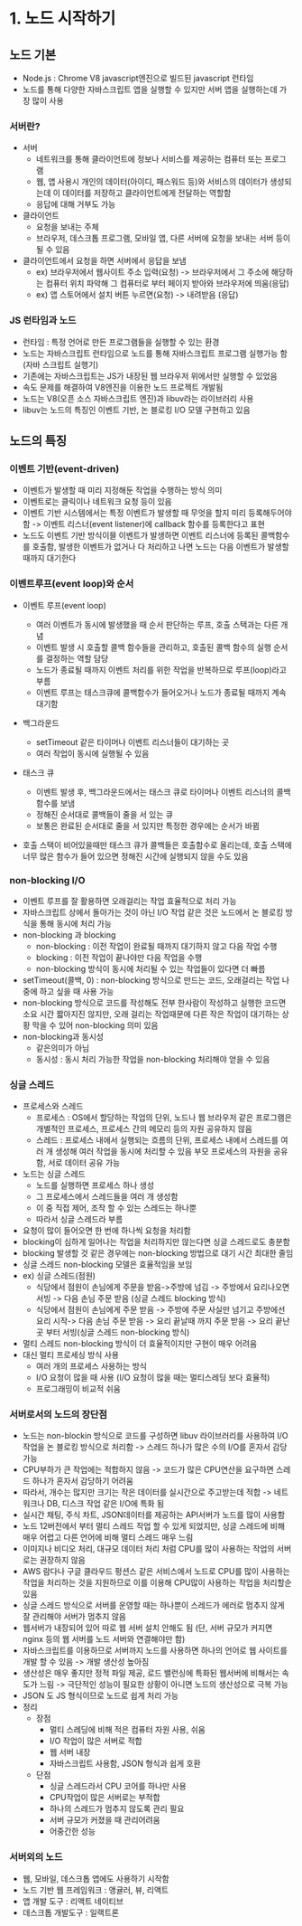 # 1. 노드 시작하기
## 노드 기본 
* Node.js : Chrome V8 javascript엔진으로 빌드된 javascript 런타임
* 노드를 통해 다양한 자바스크립트 앱을 실행할 수 있지만 서버 앱을 실행하는데 가장 많이 사용
### 서버란?
* 서버  
    * 네트워크를 통해 클라이언트에 정보나 서비스를 제공하는 컴퓨터 또는 프로그램
    * 웹, 앱 사용시 개인의 데이터(아이디, 패스워드 등)와 서비스의 데이터가 생성되는데 이 데이터를 저장하고 클라이언트에게 전달하는 역할함
    * 응답에 대해 거부도 가능
* 클라이언트 
    * 요청을 보내는 주체
    * 브라우저, 데스크톱 프로그램, 모바일 앱, 다른 서버에 요청을 보내는 서버 등이 될 수 있음    
* 클라이언트에서 요청을 하면 서버에서 응답을 보냄
    * ex) 브라우저에서 웹사이트 주소 입력(요청) -> 브라우저에서 그 주소에 해당하는 컴퓨터 위치 파악해 그 컴퓨터로 부터 페이지 받아와 브라우저에 띄움(응답)
    * ex) 앱 스토어에서 설치 버튼 누르면(요청) -> 내려받음 (응답)
### JS 런타임과 노드
* 런타임 : 특정 언어로 만든 프로그램들을 실행할 수 있는 환경
* 노드는 자바스크립트 런타임으로 노드를 통해 자바스크립트 프로그램 실행가능 함(자바 스크립트 실행기)
* 기존에는 자바스크립트는 JS가 내장된 웹 브라우저 위에서만 실행할 수 있었음
* 속도 문제를 해결하여 V8엔진을 이용한 노드 프로젝트 개발됨
* 노드는 V8(오픈 소스 자바스크립트 엔진)과 libuv라는 라이브러리 사용
* libuv는 노드의 특징인 이벤트 기반, 논 블로킹 I/O 모델 구현하고 있음


## 노드의 특징 
### 이벤트 기반(event-driven)
* 이벤트가 발생할 때 미리 지정해둔 작업을 수행하는 방식 의미
* 이벤트로는 클릭이나 네트워크 요청 등이 있음
* 이벤트 기반 시스템에서는 특정 이벤트가 발생할 때 무엇을 할지 미리 등록해두어야 함 -> 이벤트 리스너(event listener)에 callback 함수를 등록한다고 표현
* 노드도 이벤트 기반 방식이믈 이벤트가 발생하면 이벤트 리스너에 등록된 콜백함수를 호출함, 발생한 이벤트가 없거나 다 처리하고 나면 노드는 다음 이벤트가 발생할 때까지 대기한다

### 이벤트루프(event loop)와 순서
* 이벤트 루프(event loop) 
    * 여러 이벤트가 동시에 발생했을 때 순서 판단하는 루프, 호출 스택과는 다른 개념
    * 이벤트 발생 시 호출할 콜백 함수들을 관리하고, 호출된 콜백 함수의 실행 순서를 결정하는 역할 담당
    * 노드가 종료될 때까지 이벤트 처리를 위한 작업을 반복하므로 루프(loop)라고 부름
    * 이벤트 루프는 태스크큐에 콜백함수가 들어오거나 노드가 종료될 때까지 계속 대기함
* 백그라운드 
    * setTimeout 같은 타이머나 이벤트 리스너들이 대기하는 곳
    * 여러 작업이 동시에 실행될 수 있음

* 태스크 큐 
    * 이벤트 발생 후, 백그라운드에서는 태스크 큐로 타이머나 이벤트 리스너의 콜백함수를 보냄
    * 정해진 순서대로 콜백들이 줄을 서 있는 큐
    * 보통은 완료된 순서대로 줄을 서 있지만 특정한 경우에는 순서가 바뀜
* 호출 스택이 비어있을때만 태스크 큐가 콜백들은 호출함수로 올리는데, 호출 스택에 너무 많은 함수가 들어 있으면 정해진 시간에 실행되지 않을 수도 있음

### non-blocking I/O
* 이벤트 루프를 잘 활용하면 오래걸리는 작업 효율적으로 처리 가능
* 자바스크립트 상에서 돌아가는 것이 아닌 I/O 작업 같은 것은 노드에서 논 블로킹 방식을 통해 동시에 처리 가능 
* non-blocking 과 blocking 
    * non-blocking : 이전 작업이 완료될 때까지 대기하지 않고 다음 작업 수행
    * blocking : 이전 작업이 끝나야만 다음 작업을 수행
    * non-blocking 방식이 동시에 처리될 수 있는 작업들이 있다면 더 빠름
* setTimeout(콜백, 0) : non-blocking 방식으로 만드는 코드, 오래걸리는 작업 나중에 하고 싶을 때 사용 가능
* non-blocking 방식으로 코드를 작성해도 전부 한사람이 작성하고 실행한 코드면 소요 시간 짧아지진 않지만, 오래 걸리는 작업때문에 다른 작은 작업이 대기하는 상황 막을 수 있어 non-blocking 의미 있음
* non-blocking과 동시성
    * 같은의미가 아님
    * 동시성 : 동시 처리 가능한 작업을 non-blocking 처리해야 얻을 수 있음

### 싱글 스레드
* 프로세스와 스레드
    * 프로세스 : OS에서 할당하는 작업의 단위, 노드나 웹 브라우저 같은 프로그램은 개별적인 프로세스, 프로세스 간의 메모리 등의 자원 공유하지 않음
    * 스레드 : 프로세스 내에서 실행되는 흐름의 단위, 프로세스 내에서 스레드를 여러 개 생성해 여러 작업을 동시에 처리할 수 있음 부모 프로세스의 자원을 공유함, 서로 데이터 공유 가능
* 노드는 싱글 스레드
    * 노드를 실행하면 프로세스 하나 생성
    * 그 프로세스에서 스레드들을 여러 개 생성함
    * 이 중 직접 제어, 조작 할 수 있는 스레드는 하나뿐 
    * 따라서 싱글 스레드라 부름
* 요청이 많이 들어오면 한 번에 하나씩 요청을 처리함
* blocking이 심하게 일어나는 작업을 처리하지만 않는다면 싱글 스레드로도 충분함
* blocking 발생할 것 같은 경우에는 non-blocking 방법으로 대기 시간 최대한 줄임
* 싱글 스레드 non-blocking 모델은 효율적임을 보임
* ex) 싱글 스레드(점원)
    * 식당에서 점원이 손님에게 주문을 받음->주방에 넘김 -> 주방에서 요리나오면 서빙 -> 다음 손님 주문 받음 (싱글 스레드 blocking 방식)
    * 식당에서 점원이 손님에게 주문 받음 -> 주방에 주문 사실만 넘기고 주방에선 요리 시작-> 다음 손님 주문 받음 -> 요리 끝날때 까지 주문 받음 -> 요리 끝난 곳 부터 서빙(싱글 스레드 non-blocking 방식)
* 멀티 스레드 non-blocking 방식이 더 효율적이지만 구현이 매우 어려움 
* 대신 멀티 프로세싱 방식 사용
    * 여러 개의 프로세스 사용하는 방식
    * I/O 요청이 많을 때 사용 (I/O 요청이 많을 때는 멀티스레딩 보다 효율적)
    * 프로그래밍이 비교적 쉬움

### 서버로서의 노드의 장단점
* 노드는 non-blockin 방식으로 코드를 구성하면 libuv 라이브러리를 사용하여 I/O 작업을 논 블로킹 방식으로 처리함 -> 스레드 하나가 많은 수의 I/O를 혼자서 감당 가능
* CPU부하가 큰 작업에는 적합하지 않음 -> 코드가 많은 CPU연산을 요구하면 스레드 하나가 혼자서 감당하기 어려움
* 따라서, 개수는 많지만 크기는 작은 데이터를 실시간으로 주고받는데 적합 -> 네트워크나 DB, 디스크 작업 같은 I/O에 특화 됨
* 실시간 채팅, 주식 차트, JSON데이터를 제공하는 API서버가 노드를 많이 사용함
* 노드 12버전에서 부터 멀티 스레드 작업 할 수 있게 되었지만, 싱글 스레드에 비해 매우 어렵고 다른 언어에 비해 멀티 스레드 매우 느림
* 이미지나 비디오 처리, 대규모 데이터 처리 처럼 CPU를 많이 사용하는 작업의 서버로는 권장하지 않음 
* AWS 람다나 구글 클라우드 펑션스 같은 서비스에서 노드로 CPU를 많이 사용하는 작업을 처리하는 것을 지원하므로 이를 이용해 CPU많이 사용하는 작업을 처리할순 있음
* 싱글 스레드 방식으로 서버를 운영할 때는 하나뿐이 스레드가 에러로 멈추지 않게 잘 관리해야 서버가 멈추지 않음
* 웹서버가 내장되어 있어 따로 웹 서버 설치 안해도 됨 (단, 서버 규모가 커지면 nginx 등의 웹 서버를 노드 서버와 연결해야만 함)
* 자바스크립트를 이용하므로 서버까지 노드를 사용하면 하나의 언어로 웹 사이트를 개발 할 수 있음 -> 개발 생산성 높아짐
* 생산성은 매우 좋지만 정적 파일 제공, 로드 밸런싱에 특화된 웹서버에 비해서는 속도가 느림 -> 극단적인 성능이 필요한 상황이 아니면 노드의 생산성으로 극복 가능 
* JSON 도 JS 형식이므로 노드로 쉽게 처리 가능
* 정리
    * 장점
        * 멀티 스레딩에 비해 적은 컴퓨터 자원 사용, 쉬움
        * I/O 작업이 많은 서버로 적합
        * 웹 서버 내장
        * 자바스크립트 사용함, JSON 형식과 쉽게 호환
    * 단점
        * 싱글 스레드라서 CPU 코어를 하나만 사용
        * CPU작업이 많은 서버로는 부적합
        * 하나의 스레드가 멈추지 않도록 관리 필요
        * 서버 규모가 커졌을 때 관리어려움
        * 어중간한 성능


### 서버외의 노드
* 웹, 모바일, 데스크톱 앱에도 사용하기 시작함
* 노드 기반 웹 프레임워크 : 앵귤러, 뷰, 리액트
* 앱 개발 도구 : 리액트 네이티브
* 데스크톱 개발도구 : 일랙트론 
